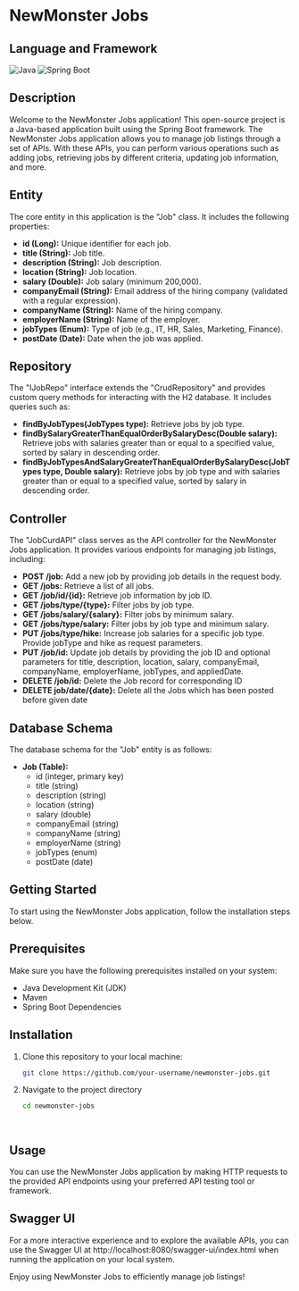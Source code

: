 # NewMonster Jobs

## Language and Framework
![Java](https://img.shields.io/badge/Language-Java-green)
![Spring Boot](https://img.shields.io/badge/Framework-Spring%20Boot-brightgreen)

## Description
Welcome to the NewMonster Jobs application! This open-source project is a Java-based application built using the Spring Boot framework. The NewMonster Jobs application allows you to manage job listings through a set of APIs. With these APIs, you can perform various operations such as adding jobs, retrieving jobs by different criteria, updating job information, and more.

## Entity
The core entity in this application is the "Job" class. It includes the following properties:

- **id (Long):** Unique identifier for each job.
- **title (String):** Job title.
- **description (String):** Job description.
- **location (String):** Job location.
- **salary (Double):** Job salary (minimum 200,000).
- **companyEmail (String):** Email address of the hiring company (validated with a regular expression).
- **companyName (String):** Name of the hiring company.
- **employerName (String):** Name of the employer.
- **jobTypes (Enum):** Type of job (e.g., IT, HR, Sales, Marketing, Finance).
- **postDate (Date):** Date when the job was applied.

## Repository
The "IJobRepo" interface extends the "CrudRepository" and provides custom query methods for interacting with the H2 database. It includes queries such as:

- **findByJobTypes(JobTypes type):** Retrieve jobs by job type.
- **findBySalaryGreaterThanEqualOrderBySalaryDesc(Double salary):** Retrieve jobs with salaries greater than or equal to a specified value, sorted by salary in descending order.
- **findByJobTypesAndSalaryGreaterThanEqualOrderBySalaryDesc(JobTypes type, Double salary):** Retrieve jobs by job type and with salaries greater than or equal to a specified value, sorted by salary in descending order.

## Controller
The "JobCurdAPI" class serves as the API controller for the NewMonster Jobs application. It provides various endpoints for managing job listings, including:

- **POST /job:** Add a new job by providing job details in the request body.
- **GET /jobs:** Retrieve a list of all jobs.
- **GET /job/id/{id}:** Retrieve job information by job ID.
- **GET /jobs/type/{type}:** Filter jobs by job type.
- **GET /jobs/salary/{salary}:** Filter jobs by minimum salary.
- **GET /jobs/type/salary:** Filter jobs by job type and minimum salary.
- **PUT /jobs/type/hike:** Increase job salaries for a specific job type. Provide jobType and hike as request parameters.
- **PUT /job/id:** Update job details by providing the job ID and optional parameters for title, description, location, salary, companyEmail, companyName, employerName, jobTypes, and appliedDate.
- **DELETE /job/id:** Delete the Job record for corresponding ID
- **DELETE job/date/{date}:** Delete all the Jobs which has been posted before given date




## Database Schema
The database schema for the "Job" entity is as follows:

- **Job (Table):**
  - id (integer, primary key)
  - title (string)
  - description (string)
  - location (string)
  - salary (double)
  - companyEmail (string)
  - companyName (string)
  - employerName (string)
  - jobTypes (enum)
  - postDate (date)

## Getting Started
To start using the NewMonster Jobs application, follow the installation steps below.

## Prerequisites
Make sure you have the following prerequisites installed on your system:

- Java Development Kit (JDK)
- Maven
- Spring Boot Dependencies

## Installation
1. Clone this repository to your local machine:

   ```bash
   git clone https://github.com/your-username/newmonster-jobs.git
   
2. Navigate to the project directory

    ```bash
    cd newmonster-jobs

  
## Usage
You can use the NewMonster Jobs application by making HTTP requests to the provided API endpoints using your preferred API testing tool or framework.

## Swagger UI
For a more interactive experience and to explore the available APIs, you can use the Swagger UI at http://localhost:8080/swagger-ui/index.html when running the application on your local system.

Enjoy using NewMonster Jobs to efficiently manage job listings!

